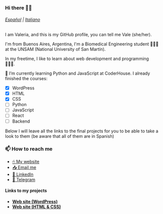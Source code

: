 ### Hi there 👋🏻
###### [Español](lang/README-sp.md) | [Italiano](lang/README-it.md)

I am Valeria, and this is my GitHub profile, you can tell me Vale (she/her).

I'm from Buenos Aires, Argentina, I'm a Biomedical Engineering student 👩🏻‍🔬 at the UNSAM (National University of San Martín).

In my freetime, I like to learn about web development and programming 👩🏻‍💻. 

🌱 I’m currently learning Python and JavaScript at CoderHouse. I already finished the courses:
- [x] WordPress
- [x] HTML
- [x] CSS
- [ ] Python
- [ ] JavaScript
- [ ] React
- [ ] Backend

Below I will leave all the links to the final projects for you to be able to take a look to them (be aware that all of them are in Spanish)

### 📫 How to reach me
* [🖱 My website](https://valeriadelsavio.com.ar)
* [📥 Email me](mailto:contacto@valeriadelsavio.com.ar)
* [👔 LinkedIn](https://linkedin.com/in/valeria-delsavio)
* [💬 Telegram](https://t.me/valeeds)

#### Links to my projects
- [**Web site (WordPress)**](https://demos.valeriadelsavio.com.ar/candelarosendo)
- [**Web site (HTML & CSS)**](https://demos.valeriadelsavio.com.ar/GSNSF-DELSAVIO)

